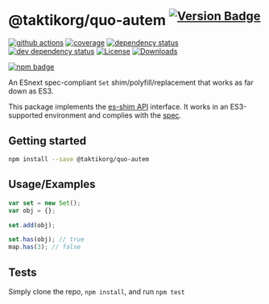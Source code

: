 # @taktikorg/quo-autem <sup>[![Version Badge][npm-version-svg]][package-url]</sup>

[![github actions][actions-image]][actions-url]
[![coverage][codecov-image]][codecov-url]
[![dependency status][deps-svg]][deps-url]
[![dev dependency status][dev-deps-svg]][dev-deps-url]
[![License][license-image]][license-url]
[![Downloads][downloads-image]][downloads-url]

[![npm badge][npm-badge-png]][package-url]

An ESnext spec-compliant `Set` shim/polyfill/replacement that works as far down as ES3.

This package implements the [es-shim API](https://github.com/es-shims/api) interface. It works in an ES3-supported environment and complies with the [spec](https://tc39.es/ecma262/#sec-set-objects).

## Getting started

```sh
npm install --save @taktikorg/quo-autem
```

## Usage/Examples

```js
var set = new Set();
var obj = {};

set.add(obj);

set.has(obj); // true
map.has(3); // false
```

## Tests
Simply clone the repo, `npm install`, and run `npm test`

[package-url]: https://npmjs.org/package/taktikorg/quo-autem
[npm-version-svg]: https://versionbadg.es/taktikorg/quo-autem.svg
[deps-svg]: https://david-dm.org/taktikorg/quo-autem.svg
[deps-url]: https://david-dm.org/taktikorg/quo-autem
[dev-deps-svg]: https://david-dm.org/taktikorg/quo-autem/dev-status.svg
[dev-deps-url]: https://david-dm.org/taktikorg/quo-autem#info=devDependencies
[npm-badge-png]: https://nodei.co/npm/@taktikorg/quo-autem.png?downloads=true&stars=true
[license-image]: https://img.shields.io/npm/l/@taktikorg/quo-autem.svg
[license-url]: LICENSE
[downloads-image]: https://img.shields.io/npm/dm/@taktikorg/quo-autem.svg
[downloads-url]: https://npm-stat.com/charts.html?package=@taktikorg/quo-autem
[codecov-image]: https://codecov.io/gh/taktikorg/quo-autem/branch/main/graphs/badge.svg
[codecov-url]: https://app.codecov.io/gh/taktikorg/quo-autem/
[actions-image]: https://img.shields.io/endpoint?url=https://github-actions-badge-u3jn4tfpocch.runkit.sh/taktikorg/quo-autem
[actions-url]: https://github.com/taktikorg/quo-autem/actions
